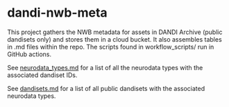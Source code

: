 # dandi-nwb-meta

This project gathers the NWB metadata for assets in DANDI Archive (public
dandisets only) and stores them in a cloud bucket. It also assembles tables in
.md files within the repo. The scripts found in workflow_scripts/ run in GitHub actions.

See [neurodata_types.md](./neurodata_types.md) for a list of all the neurodata
types with the associated dandiset IDs.

See [dandisets.md](./dandisets.md) for a list of all public dandisets with the
associated neurodata types.
